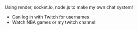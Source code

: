 Using render, socket.io, node.js to make my own chat system!

- Can log in with Twitch for usernames
- Watch NBA games or my twitch channel
